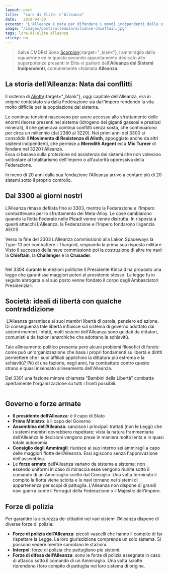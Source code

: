 ```yaml
---
layout: post
title:  "Lore di Elite: L'Alleanza"
date:   2019-04-30
excerpt: "L'Alleanza è nata per difendere i mondi indipendenti dallo sfruttamento implacabile della Federazione e dell'Impero."
image: "/images/posts/alleanza/alliance-chieftain.jpg"
tags: lore-di-elite alleanza
sticky: no
---
```

> Salve CMDRs! Sono [Scorpion](https://my.playstation.com/profile/Scorpion01924){:target="_blank"}, l’ammiraglio dello squadrone ed in questo secondo appuntamento dedicato alle superpotenze presenti in Elite vi parlerò dell’**Alleanza dei Sistemi Indipendenti**, comunemente chiamata **Alleanza**.

## La storia dell’Alleanza: Nata dai conflitti

Il sistema di [Alioth](https://elite-dangerous.fandom.com/wiki/Alioth){:target="_blank"}, oggi capitale dell’Alleanza, era in origine contestato sia dalla Federazione sia dall’Impero rendendo la vita molto difficile per la popolazione del sistema.

Le continue tensioni nascevano per avere accesso allo sfruttamento delle enormi risorse presenti nel sistema (idrogeno dei giganti gassosi e preziosi minerali), il che generava continui conflitti senza sosta, che continuarono per circa un millennio (dal 2380 al 3220). Nei primi anni del 3300 si consolidò il **Movimento di Resistenza di Alioth**, appoggiato anche da altri sisitemi indipendenti, che permise a **Meredith Argent** ed a **Mic Turner** di fondare nel 3220 l'Alleanza.<br>
Essa si basava sulla protezione ed assistenza dei sistemi che non volevano sottostare al totalitarismo dell’Impero o all'autorità oppressiva della Federazione.

In meno di 20 anni dalla sua fondazione l’Alleanza arrivò a contare più di 20 sistemi sotto il proprio controllo.

## Dal 3300 ai giorni nostri

L’Alleanza rimase defilata fino al 3303, mentre la Federazione e l'Impero combattevano per lo sfruttamento dei Meta-Alloy. Le cose cambiarono quando la flotta Federale nelle Pleadi venne venne distrutta. In risposta a questi attacchi L’Alleanza, la Federazione e l'Impero fondarono l’agenzia AEGIS.

Verso la fine del 3303 L’Alleanza commissionò alla Lakon Spaceways la Type-10 per combattere i Thargoid, segnando la prima sua risposta militare. Visto il successo della nave commissionò poi la costruzione di altre tre navi: la **Chieftain**, la **Challenger** e la **Crusader**.

<div class="box alt">
    <div class="row 50% uniform">
        <div class="4u"><span class="image fit"><img src="{{ "/images/posts/alleanza/Chieftain-Ship-Station.jpg" | prepend:site.baseurl }}" alt="" /></span></div>
        <div class="4u"><span class="image fit"><img src="{{ "/images/posts/alleanza/alliance-challenger-3.png" | prepend:site.baseurl }}" alt="" /></span></div>
        <div class="4u$"><span class="image fit"><img src="{{ "/images/posts/alleanza/1qftqzga61z11.jpg" | prepend:site.baseurl }}" alt="" /></span></div>
    </div>
</div>

Nel 3304 durante le elezioni politiche il Presidente Kincaid ha proposto una legge che garantisse maggiori poteri al presidente stesso. La legge fu in seguito abrogata e al suo posto venne fondato il corpo degli Ambasciatori Presidenziali.

## Società: ideali di libertà con qualche contraddizione

<span class="image fit"><img src="/images/posts/alleanza/Elite-Dangerous-Alliance-City.jpg" alt=""></span>
L’Alleanza garantisce ai suoi membri libertà di parola, pensiero ed azione. Di conseguenza tale libertà influisce sul sistema di governo adottato dai sistemi membri. Infatti, molti sistemi dell’Alleanza sono guidati da dittatori, comunisti e da fazioni anarchiche che adottano la schiavitù.

Tale allineamento politico presenta però alcuni problemi filosofici di fondo: come può un'organizzazione che basa i propri fondamenti su libertà e diritti permettere che i suoi affiliati applichino la dittatura più estrema e la schiavitù? Più di una fazione, negli anni, ha combattuto contro questo strano e quasi insensato allineamento dell'Alleanza.

Del 3301 una fazione minore chiamata “Bambini della Libertà” combatta apertamente l'organizzazione su tutti i fronti possibili.

<span class="image fit"><img src="/images/Elite-Division-png.png" alt=""></span>

## Governo e forze armate

- **Il presidente dell’Alleanza**: è il capo di Stato
- **Primo Ministro**: è il capo del Governo
- **Assemblea dell’Alleanza**: sancisce i principali trattati (non le Leggi) che i sistemi membri dovrebbero rispettare; vista la natura frammentaria dell’Alleanza le decisioni vengono prese in maniera molto lenta e in quasi totale autonomia
- **Consiglio degli Ammiragli**: riunisce al suo interno sei ammiragli a capo delle maggiori flotte dell’Alleanza. Essi agiscono senza l'approvazione dell'assemblea. 
- Le **forze armate** dell’Alleanza variano da sistema a sistema; non essendo uniformi in caso di minaccia esse vengono riunite sotto il comando di un Ammiraglio scelto dal Consiglio. Una volta terminato il compito la flotta viene sciolta e le navi tornano nei sistemi di appartenenza per scopi di pattuglia. L'Alleanza non dispone di grandi navi  guerra come il Ferragut della Federazione o il Majestic dell’Impero.

## Forze di polizia

Per garantire  la sicurezza dei cittadini nei vari sistemi l’Alleanza dispone di diverse forze di polizia:

- **Forze di polizia dell’Alleanza**: piccoli vascelli che hanno il compito di far rispettare la Legge. La loro giurisdizione comprende un solo sistema. Si possono vedere mentre sorvolano le stazioni.
- **Interpol**: forze di polizia che pattugliano più sistemi.
- **Forze di difesa dell’Alleanza**: sono le forze di polizia assegnate in caso di attacco sotto il comando di un Ammiraglio. Una volta sciolte riprendono i loro compito di pattuglia nei loro sistema di origine.